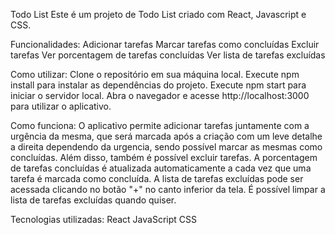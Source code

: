 Todo List
Este é um projeto de Todo List criado com React, Javascript e CSS.

Funcionalidades:
 Adicionar tarefas
 Marcar tarefas como concluídas
 Excluir tarefas
 Ver porcentagem de tarefas concluídas
 Ver lista de tarefas excluídas
  
Como utilizar:
  Clone o repositório em sua máquina local.
  Execute npm install para instalar as dependências do projeto.
  Execute npm start para iniciar o servidor local.
  Abra o navegador e acesse http://localhost:3000 para utilizar o aplicativo.
  
Como funciona:
  O aplicativo permite adicionar tarefas juntamente com a urgência da mesma, que será marcada após a criação com um leve detalhe a direita dependendo da urgencia, sendo possível marcar as mesmas como concluídas. Além disso, também é possível excluir tarefas. A porcentagem de tarefas concluídas é atualizada automaticamente a cada vez que uma tarefa é marcada como concluída. A lista de tarefas excluídas pode ser acessada clicando no botão "+" no canto inferior da tela. É possível limpar a lista de tarefas excluídas quando quiser.

Tecnologias utilizadas:
  React
  JavaScript
  CSS
